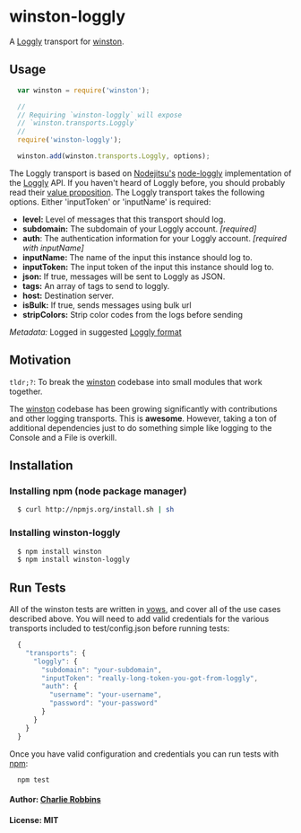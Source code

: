 # winston-loggly

A [Loggly][0] transport for [winston][1].

## Usage
``` js
  var winston = require('winston');

  //
  // Requiring `winston-loggly` will expose
  // `winston.transports.Loggly`
  //
  require('winston-loggly');

  winston.add(winston.transports.Loggly, options);
```

The Loggly transport is based on [Nodejitsu's][2] [node-loggly][3] implementation of the [Loggly][0] API. If you haven't heard of Loggly before, you should probably read their [value proposition][4]. The Loggly transport takes the following options. Either 'inputToken' or 'inputName' is required:

* __level:__ Level of messages that this transport should log.
* __subdomain:__ The subdomain of your Loggly account. *[required]*
* __auth__: The authentication information for your Loggly account. *[required with inputName]*
* __inputName:__ The name of the input this instance should log to.
* __inputToken:__ The input token of the input this instance should log to.
* __json:__ If true, messages will be sent to Loggly as JSON.
* __tags:__ An array of tags to send to loggly.
* __host:__ Destination server.
* __isBulk:__ If true, sends messages using bulk url
* __stripColors:__ Strip color codes from the logs before sending


*Metadata:* Logged in suggested [Loggly format][5]

## Motivation
`tldr;?`: To break the [winston][1] codebase into small modules that work together.

The [winston][1] codebase has been growing significantly with contributions and other logging transports. This is **awesome**. However, taking a ton of additional dependencies just to do something simple like logging to the Console and a File is overkill.

## Installation

### Installing npm (node package manager)

``` bash
  $ curl http://npmjs.org/install.sh | sh
```

### Installing winston-loggly

``` bash
  $ npm install winston
  $ npm install winston-loggly
```

## Run Tests
All of the winston tests are written in [vows][6], and cover all of the use cases described above. You will need to add valid credentials for the various transports included to test/config.json before running tests:

``` js
  {
    "transports": {
      "loggly": {
        "subdomain": "your-subdomain",
        "inputToken": "really-long-token-you-got-from-loggly",
        "auth": {
          "username": "your-username",
          "password": "your-password"
        }
      }
    }
  }
```

Once you have valid configuration and credentials you can run tests with [npm][7]:

```
  npm test
```

#### Author: [Charlie Robbins](http://blog.nodejitsu.com)
#### License: MIT

[0]: http://loggly.com
[1]: https://github.com/flatiron/winston
[2]: http://nodejitsu.com
[3]: https://github.com/nodejitsu/node-loggly
[4]: http://www.loggly.com/product/
[5]: http://wiki.loggly.com/loggingfromcode
[6]: http://vowsjs.org
[7]: http://npmjs.org
